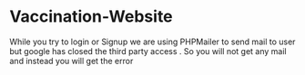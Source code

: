 # Vaccination-Website
While you try to login or Signup we are using PHPMailer to send mail to user but google has closed the third party access . So you will not get any mail and instead you will get the error
